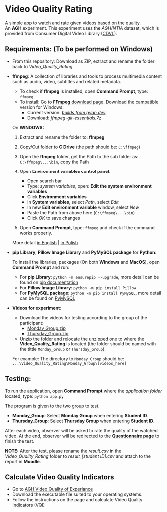 # Video Quality Rating
A simple app to watch and rate given videos based on the quality.  
An **AGH** experiment. This experiment uses the *AGH/NTIA* dataset, which is provided from Consumer Digital Video Library ([CDVL](https://www.cdvl.org/)).

## Requirements: (To be performed on Windows)

+ From this repository: Download as ZIP, extract and rename the folder back to *Video_Quality_Rating*.

+ **ffmpeg**: A collection of libraries and tools to process multimedia content such as audio, video, subtitles and related metadata.
  + To check if **ffmpeg** is installed, open **Command Prompt**, type: `ffmpeg`
  + To install: Go to [**FFmpeg** download page](https://www.ffmpeg.org/download.html). Download the campatible version for Windows: 
    + Current version: [*builds from gyan.dev*](https://www.gyan.dev/ffmpeg/builds/).
    + Download: *ffmpeg-git-essentials.7z*
     
   On **WINDOWS:**
    1. Extract and rename the folder to: **ffmpeg**
    2. Copy/Cut folder to **C Drive** (the path should be: `C:\ffmpeg`)
    3. Open the **ffmpeg** folder, get the Path to the sub folder as: `C:\ffmpeg\...\bin`, copy the Path
    4. Open **Environment variables control panel**:
        + Open search bar
        + Type: *system variables*, open: **Edit the system environment variables**
        + Click **Environment variables**
        + In **System variables**, select *Path*, select *Edit*
        + In new **Edit environment variable** window, select *New*
        + Paste the Path from above here (`C:\ffmpeg\...\bin`)
        + Click *OK* to save changes <br />
        
    5. Open **Command Prompt**, type: `ffmpeg` and check if the command works properly.
 
  More detail [in English](https://windowsloop.com/install-ffmpeg-windows-10/) | [in Polish](https://soundartifacts.com/pl/how-to/186-how-to-install-ffmpeg-on-windows-10-amp-add-ffmpeg-to-windows-path.html)

<!--    On **MacOS:**
    1. Press `Command+Space`, and type Terminal.
    2. Run the command below: 
   
      ruby -e "$(curl -fsSL https://raw.githubusercontent.com/Homebrew/install/master/install)" 2> /dev/null  
    3. Enter your Mac's user password if needed and wait for the command to finish.
    4. Run: `brew install ffmpeg`
    
  More detail [here](http://trac.ffmpeg.org/wiki/CompilationGuide/macOS)
    
    On **Linux:**
    1. Open Terminal.
    2. Run the command below: 
   
      sudo apt update
      sudo apt install ffmpeg  
    It might ask for additional disk space, type **Y**, and press **Enter**
    
  More detail [here](https://linuxhint.com/install-ffmpeg-ubuntu/) -->
  
+ **pip Library**, **Pillow Image Library** and **PyMySQL package** for **Python**:
        
   To install the libraries, packages (On both **Windows** and **MacOS**), open **Command Prompt** and run:   
    + For **pip Library**: `python -m ensurepip --upgrade`, more detail can be found on [pip documentation](https://pip.pypa.io/en/stable/installation/) 
    + For **Pillow Image Library**: `python -m pip install Pillow` 
    + For **PyMySQL package**: `python -m pip install PyMySQL`, more detail can be found on [PyMySQL](https://pypi.org/project/PyMySQL/)
    
  <!-- To install on **Linux**, open **Terminal** and run:
    + For **pip Library**: `sudo apt install python3-pip`
    + For **Pillow Image Library**: `sudo apt install python3-Pillow` 
    + For **PyMySQL package**: `sudo apt install python3-pymysql` -->
    
+ **Videos for experiment**: 
  + Download the videos for testing according to the group of the participant:
    +  [Monday_Group.zip](https://drive.google.com/file/d/1jjoDG5JyC5KLv2ekNddikpnHEQRAaQdk/view?usp=sharing)
    +  [Thursday_Group.zip](https://drive.google.com/file/d/1ALyRvkUoc8jlqPG1eSH4PBJUmxOUcaJS/view?usp=sharing)
  + Unzip the folder and relocate the unzipped one to where the **Video_Quality_Rating** is located (the folder should be named with the tittle `Monday_Group` or `Thursday_Group`). 
  
  For example: The directory to `Monday_Group` should be: `...\Video_Quality_Rating\Monday_Group\[videos_here]`
  
## Testing:

To run the application, open **Command Prompt** where the *application folder* located, type: `python app.py`

The program is given to the two group to test. 
+ **Monday_Group**: Select **Monday Group** when entering **Student ID**.
+ **Thursday_Group**: Select **Thursday Group** when entering **Student ID**.

After each video, observer will be asked to rate the quality of the watched video. 
At the end, observer will be redirected to the [**Questionnaire page**](https://psychocracow.fra1.qualtrics.com/jfe/form/SV_5o4u1gnnML5umQC) to finish the test.

**NOTE:** After the test, please rename the *result.csv* in the *Video_Quality_Rating* folder to *result_[student ID].csv* and attach to the report in **Moodle**.

## Calculate Video Quality Indicators 

+ Go to [AGH Video Quality of Experiance](https://qoe.agh.edu.pl/indicators/) 
+ Download the executable file suited to your operating systems. 
+ Follow the instructions on the page and calculate Video Quality Indicators (VQI)  
